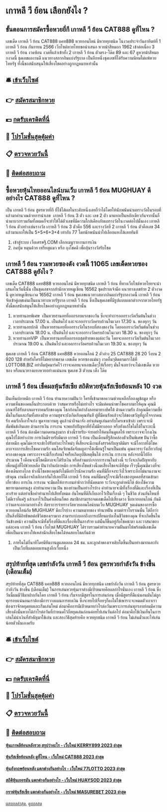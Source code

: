 # เกาหลี วี ย้อน เลือกยังไง ?
## ขั้นตอนการสมัครซื้อหวยยี่กี เกาหลี วี ย้อน CAT888 ดูที่ไหน ?
เลขเด็ด เกาหลี วี ย้อน CAT888 แคท888 หวยออนไลน์ มีหวยทุกชนิด ในงวดประจำวันอาทิตย์ที่ 1 เกาหลี วี ย้อน กันยายน 2566 เว็บไซต์หวยไทยขอนำเสนอ หวยม้าสีหมอก 1962 เข้าต่อเนื่อง 3 เกาหลี วี ย้อน งวดซ้อน งวดที่แล้วเข้าทั้ง 2 เกาหลี วี ย้อน ตัวตรง-โต๊ด 89 และ 67 ดูหวยม้าสีหมอกงวดนี้ ชุดเลขผลงานดี แนวทางสลากกินแบ่งรัฐบาล เป็นอีกหนึ่งชุดเลขที่ได้รับความนิยมไม่แพ้หวยไทยรัฐ ทั้งนี้ขอสนับสนุนให้เสี่ยงโชคอย่างถูกกฎหมายเท่านั้น

## 🛎 [เข้าเว็บไซต์](https://bit.ly/3BG5bNw)
## 👉 [สมัครสมาชิกหวย](https://bit.ly/3BG5bNw)
## 💵 [กดรับเครดิตที่นี่](https://bit.ly/3C3mvgS)
## 👑 [โปรโมชั่นสุดคุ้มค่า](https://bit.ly/3C3mvgS)
## 📋 [ตรวจหวยวันนี้](https://bit.ly/3C3mvgS)
## 📱 [ติดต่อสอบถาม](https://bit.ly/3C3mvgS)

## ซื้อหวยหุ้นไทยออนไลน์บนเว็บ เกาหลี วี ย้อน MUGHUAY ดีอย่างไร CAT888 ดูที่ไหน ?
เป็น เกาหลี วี ย้อน สูตรหวยยี่กี ที่ใช้ได้ผลในระดับหนึ่งเลยก็ว่าได้โดยให้นักพนันนำผลรางวัลในรอบที่แล้วมาคำนวณด้วยการนำเลข  เกาหลี วี ย้อน 3 ตัว และ เลข 2 ตัว มาแยกเป็นหลักเดียวกันจากนั้นก็นำมาบวกรวมกันทั้งหมดก็จะทำให้ได้ตัวเลขที่มีความใกล้เคียงกับผลรางวัลในงวดต่อไปนั้นเอง เกาหลี วี ย้อน ตัวอย่างเช่นรางวัล เกาหลี วี ย้อน 3 ตัวคือ 556 และรางวัลที่ 2 เกาหลี วี ย้อน ตัวคือเลข 34 แล้วมาแยกให้เป็น 5+5+6+3+4 เท่ากับ 77 โดยนักพนันนำไปเลือกแทงได้เลยทันที
1. เข้าสู่ระบบ เว็บเศรษฐี.COM เลือกเมนูรายงานการเงิน
2. กดปุ่ม หมุนด้วย เหรียญแมว หรือ ถุงโชคดี เพื่อลุ้นรางวัลรับโชค

## เกาหลี วี ย้อน รวมหวยซองดัง งวดนี้ 11065 เลขเด็ดหวยซอง CAT888 ดูยังไง ?
เลขเด็ด CAT888 แคท888 หวยออนไลน์ มีหวยทุกชนิด เกาหลี วี ย้อน ที่ทางเว็บไซต์หวยไทยจะนำเสนอในวันนี้นั้น เป็นชุดเลขจากสำนักหวยหมูเซียน 16562 ชุดปราบเจ้ามือ แนวทางเลขท้าย 2 ตัวงวดนี้ ดูหวยหมูเซียนงวด 16562 เกาหลี วี ย้อน ชุดเลขแนวทางสลากกินแบ่งรัฐบาลงวดนี้ เกาหลี วี ย้อน จับเข้าคู่เลขเด่นเป็นแนวทางหวยรัฐบาล เกาหลี วี ย้อน ซึ่งเป็นชุดเลขที่มีรูปแบบแตกต่างจากหวยไทยรัฐ ทั้งนี้ขอสนับสนุนให้เสี่ยงโชคอย่างถูกกฎหมายเท่านั้น
1. หวยฮานอยพิเศษ  เป็นหวยฮานอยที่ออกรอบแรกของวัน ซึ่งจะทำการออกรางวัลเริ่มต้นในช่วงเวลาประมาณ 17.00 น. เป็นต้นไป และจะออกรางวัลครบถ้วนในเวลา 17.30 น. ของทุกๆ วัน
2. หวยฮานอยปกติ  เป็นหวยฮานอยที่ออกรางวัลในรอบที่สองของวัน โดยออกรางวัลเริ่มต้นในช่วงเวลาประมาณ 18.00 น. เป็นต้นไป และจะออกรางวัลครบถ้วนในเวลา 18.30 น. ของทุกๆ วัน
3. หวยฮานอยVIP  เป็นหวยฮานอยที่ออกรอบสุดท้ายของแต่ละวัน โดยจะออกรางวัลเริ่มต้นในเวลาประมาณ 19.00 น. เป็นต้นไป และออกรางวัลครบถ้วนในเวลา 19.30 น. ของทุกๆ วัน

ชุดเลข เกาหลี วี ย้อน CAT888 แคท888 หวยออนไลน์ 2 ตัวล่าง
25 CAT888 28 20
วิ่งบน 2
920 128
สำหรับใครที่ไม่หยากพลาด เลขเด็ด หวยซองแม่นๆ งวดอื่นๆติดตามเราได้ที่ LOTTO88.BIZ อย่าลืมบุ้คมาร์คไว้ เราจะคอยแจกเลขเด็ดๆให้เรื่อยๆ มั่นใจเลยว่าจะไม่เลขเด็ด หวยซอง หรือแนวทางแทงหวยอย่างแน่นอน
ชุดเลข 3 ตัวบน เต็ง โต๊ด

## เกาหลี วี ย้อน เช็คผลหุ้นรัสเซีย สถิติหวยหุ้นรัสเซียย้อนหลัง 10 งวด
ฝันเห็นปลาหมึก เกาหลี วี ย้อน ทำนายความฝันว่า ใครที่เข้ามาขอความช่วยเหลือก็ลองดูข้อมูล หรือความเห็นของคนอื่นประกอบด้วย ว่าสมควรหรือไม่อย่างไร จะมีแต่คนนำพาโชคลาภมาให้คุณ คุณมีเกณฑ์ได้รับลาภผลจากคนรักของคุณ โชภก้อนโตกำลังลอยมาทางทิศใต้
ด้านความรัก ถ้าคุณมีความเชื่อมั่นในกันและกันทั้งสองฝ่าย ความสุขจะบังเกิดกับคุณทันที ผู้ที่มีคนรักแล้วจะได้ของขวัญที่ถูกใจจากคนรัก คนรักก็เอาใจเก่ง พูดจาหวานหู ดูแล้วน่าอิจฉาจัง อย่าเล่นหูเล่นตากับใครเขาเข้าล่ะ เพราะจะมีสัมพันธ์เกินเลย
ด้านการเงิน การงาน จะพบกับปัญหาที่ยังไม่มีทางออก หรือยังแก้ไขไม่ได้ในระยะนี้ เกาหลี วี ย้อน ต้องมีความอดทนสูงมาก ช่วงนี้รายรับ-จ่ายอย่าให้คนอื่นดูแลให้ เพราะอาจจะโกงเงินคุณไปได้อย่างง่าย การเงินมีรายรับดีมาก เกาหลี วี ย้อน เป็นเดือนที่รู้สึกคล่องตัวเป็นพิเศษ
ฝันว่าซื้อปลาหมึก คุณไม่ควรจะเข้าไปรับทำอะไรใหม่ๆ ที่เสี่ยงจะมีงานสังสรรค์กับญาติมิตร จะมีโอกาสได้โชคลาภจากการเสี่ยงโชคความรัก คนโสดจับพลัดจับผลูอาจได้เพื่อนรู้ใจมาเป็นแฟน คุณควรระวังเกี่ยวกับคู่ครองของคุณ เพราะอาจจะมีเรื่องร้อนใจหรือเกิดอุบัติเหตุขึ้นได้ การเงิน การงาน หลังจากนี้ไปอีกประมาณ 1 เดือนจะมีโชคมีลาภจะได้รับเงิน หรือส่วนแบ่งจากการงานในช่วงนี้ ระวังจะเกิดปัญหากับเพื่อนฝูงที่ไปช่วยเหลือ
ฝันว่ากินปลาหมึก การเสี่ยงโชคช่วงนี้งดเสี่ยงโชคจะดีที่สุด เร็วๆนี้คุณมีดวงที่จะต้องเดินทางไกล ช่วงนี้โชคของคุณยังไม่ดีเท่าไรนักความรัก คนที่มีกิ๊กจงระวังไว้เพราะอีกไม่นานงานจะเข้าคุณ งานนี้อาจถึงเลิกลากันไปเลยก็ได้ เกาหลี วี ย้อน คนที่มีคนรู้ใจจะมีเรื่องของบุคคลที่สามเข้ามาเกี่ยวข้อง การเงิน การงาน จะมีผลให้การงานล่าช้ากว่าที่นัดหมาย ระวังจะถูกตำหนิได้ ต้องใช้ความพยายามอดทนสูง
คำทำนายความ ฝัน ของท่านเป็นอย่างไรบ้าง คำทำนายจะมีทั้งเรื่องที่ดีและเรื่องที่เป็นลางร้าย แต่อย่าเชื่อคำทำนายไปเสียทั้งหมด อันไหนที่ดีก็เก็บเอาไว้เป็นเรื่องดี ๆ ในชีวิต ส่วนอันไหนที่ไม่ดีเราก็แค่รู้ แล้วเอาไว้เป็นคำเตือนก็พอ สมาชิกสามารถจดเลขเด็ดไปเสี่ยงดวง ซื้อหวยออนไลน์ กันดีกว่าผลจะออกมาอย่างไร
อัตราการจ่ายรางวัลหวยออนไลน์บนเว็บ MUGHUAY
จุดเด่นของการซื้อหวยออนไลน์กับ MUGHUAY มีอะไรบ้าง
ความหมายของ ทำนายฝัน ตามตำราโบราณนั้น ได้ถือว่าเป็นสิ่งที่มีอิทธิพลต่อชีวิตของเรามาก สามารถบ่งบอกถึงการเปลี่ยนแปลงในชีวิตของคุณ ที่จะเกิดขึ้นในวันข้างหน้า ความฝันจะมีทั้งเรื่องที่ดีและเรื่องที่เป็นลางร้าย แต่นั้นก็ขึ้นอยู่กับโชคชะตา และวาสนาของแต่ละคน เกาหลี วี ย้อน เว็บไซต์ MUGHUAY ได้รวบรวมคำทำนายความฝันมาให้พร้อมตีเลขเด็ด เพื่อเป็นแนวทางให้เหล่านักเสี่ยงโชคได้ทดสอบโชคกันด้วย
1. ภายในไม่กี่นาทีโดยมีทีมงานดูแลตลอด 24 ชม. และลูกค้าของเราเติบโตขึ้นเป็นอย่างมากและยังเป็นเว็บที่ผลตอบแทนสูงอีกเว็บหนึ่ง

## สรุปท้ายที่สุด เลขกำลังวัน เกาหลี วี ย้อน สูตรหวยกำลังวัน ข้างขึ้น (เดือนเต็ม)
สรุปท้ายที่สุด CAT888 แคท888 หวยออนไลน์ มีหวยทุกชนิด เลขกำลังวัน เกาหลี วี ย้อน สูตรหวยกำลังวัน ข้างขึ้น (เดือนเต็ม) ในการเล่นหวยหุ้นเราต่างมีเป้าหมายคือผลกำไรนั่นเอง เกาหลี วี ย้อน ซึ่งวันนี้ผมมีวิธีมาฝากกันโดย เกาหลี วี ย้อน เริ่มจากมีสูตรในการเล่นก่อน เมื่อมีสูตรที่ดีแน่นอนมันไม่ถูกทุกรอบแน่นอนเราต้องมีการวางแผนการทบเงิน ซึ่งจะทบไปเรื่อยๆก็คงไม่ใช่เพาราะจะหมดตัวเอาเราต้องเราจักหยุดทบและเริ่มเล่นใหม่ ต่อมาคือการมีเป้าหมายกำไรต่อวันเพราะการเล่นทุกรอบย่อมมีความเสี่ยงดังนั้นหากได้กำไรต่อวันที่กำหนดไว้ก็หยุดเล่นก่อนค่อยไปเล่นวันต่อไป ต่อมาคือใช้เงินเย็นในการเล่นไม่นำเงินที่สำคัญมาใช้เล่น และสองวิธีสุดท้ายคือ หวยทุกชนิด เกาหลี วี ย้อน ไม่เล่นมั่วและไท่เล่นน้อยตัวนั่นเองครับ

## 🛎 [เข้าเว็บไซต์](https://bit.ly/3BG5bNw)
## 👉 [สมัครสมาชิกหวย](https://bit.ly/3BG5bNw)
## 💵 [กดรับเครดิตที่นี่](https://bit.ly/3C3mvgS)
## 👑 [โปรโมชั่นสุดคุ้มค่า](https://bit.ly/3C3mvgS)
## 📋 [ตรวจหวยวันนี้](https://bit.ly/3C3mvgS)
## 📱 [ติดต่อสอบถาม](https://bit.ly/3C3mvgS)

#### [หุ้นเกาหลีย้อนหลังรวย สรุปว่าอะไร - เว็บใหม่ KERRY899 2023 ล่าสุด](https://atom.io/themes/หุ้นเกาหลีย้อนหลังรวย%20สรุปว่าอะไร%20-%20เว็บใหม่%20kerry899%202023%20ล่าสุด)
#### [หุ้นรัสเซียย้อนหลัง ดูที่ไหน - เว็บใหม่ CAT888 2023 ล่าสุด](https://atom.io/themes/หุ้นรัสเซียย้อนหลัง%20ดูที่ไหน%20-%20เว็บใหม่%20cat888%202023%20ล่าสุด)
#### [หุ้นอังกฤษย้อนหลัง แตกต่างกันอย่างไร - เว็บใหม่ 77LOTTO 2023 ล่าสุด](https://atom.io/themes/หุ้นอังกฤษย้อนหลัง%20แตกต่างกันอย่างไร%20-%20เว็บใหม่%2077lotto%202023%20ล่าสุด)
#### [สถิติหุ้นเยอรมัน แตกต่างกันอย่างไร - เว็บใหม่ HUAYSOD 2023 ล่าสุด](https://atom.io/themes/สถิติหุ้นเยอรมัน%20แตกต่างกันอย่างไร%20-%20เว็บใหม่%20huaysod%202023%20ล่าสุด)
#### [กราฟหุ้นรัสเซีย แตกต่างกันอย่างไร - เว็บใหม่ MASUREBET 2023 ล่าสุด](https://atom.io/themes/กราฟหุ้นรัสเซีย%20แตกต่างกันอย่างไร%20-%20เว็บใหม่%20masurebet%202023%20ล่าสุด)

[ผลบอลล่าสุด](https://siamsport.tv "ผลบอลล่าสุด"), [ดูบอลสด](https://siamsport.tv/ดูบอลสด "ดูบอลสด")